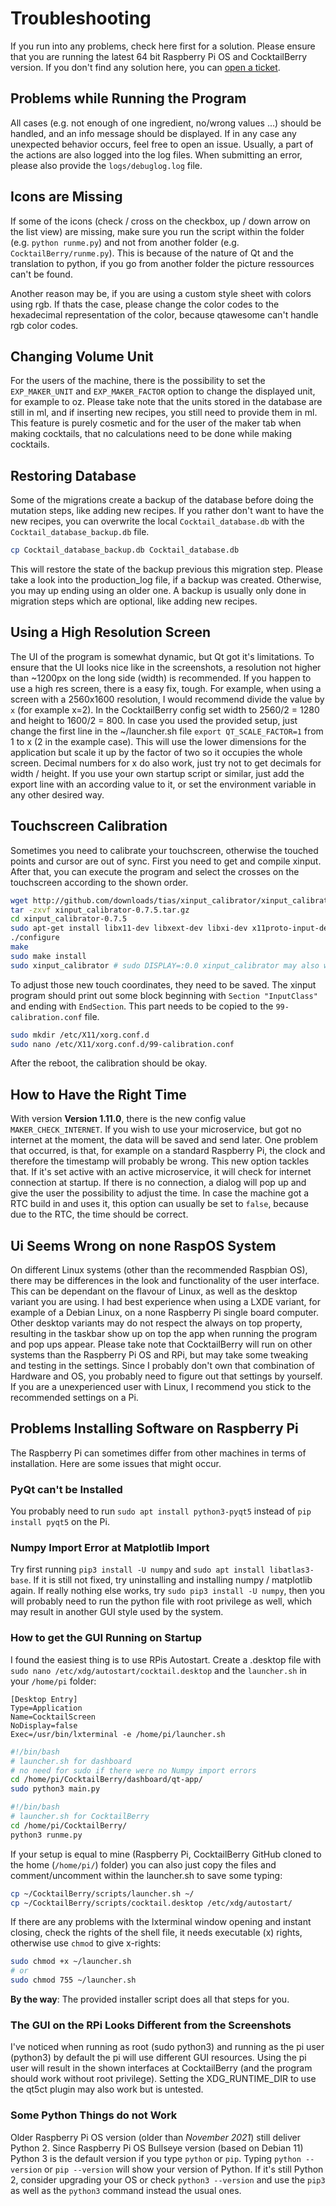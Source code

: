 # Troubleshooting

If you run into any problems, check here first for a solution.
Please ensure that you are running the latest 64 bit Raspberry Pi OS and CocktailBerry version.
If you don't find any solution here, you can [open a ticket](https://github.com/AndreWohnsland/CocktailBerry/issues/new/choose).

## Problems while Running the Program

All cases (e.g. not enough of one ingredient, no/wrong values ...) should be handled, and an info message should be displayed.
If in any case any unexpected behavior occurs, feel free to open an issue.
Usually, a part of the actions are also logged into the log files.
When submitting an error, please also provide the `logs/debuglog.log` file.

## Icons are Missing

If some of the icons (check / cross on the checkbox, up / down arrow on the list view) are missing, make sure you run the script within the folder (e.g. `python runme.py`) and not from another folder (e.g. `CocktailBerry/runme.py`).
This is because of the nature of Qt and the translation to python, if you go from another folder the picture ressources can't be found.

Another reason may be, if you are using a custom style sheet with colors using rgb.
If thats the case, please change the color codes to the hexadecimal representation of the color, because qtawesome can't handle rgb color codes.

## Changing Volume Unit

For the users of the machine, there is the possibility to set the `EXP_MAKER_UNIT` and `EXP_MAKER_FACTOR` option to change the displayed unit, for example to oz.
Please take note that the units stored in the database are still in ml, and if inserting new recipes, you still need to provide them in ml.
This feature is purely cosmetic and for the user of the maker tab when making cocktails, that no calculations need to be done while making cocktails.

## Restoring Database

Some of the migrations create a backup of the database before doing the mutation steps, like adding new recipes.
If you rather don't want to have the new recipes, you can overwrite the local `Cocktail_database.db` with the `Cocktail_database_backup.db` file.

```bash
cp Cocktail_database_backup.db Cocktail_database.db
```

This will restore the state of the backup previous this migration step.
Please take a look into the production_log file, if a backup was created.
Otherwise, you may up ending using an older one.
A backup is usually only done in migration steps which are optional, like adding new recipes.

## Using a High Resolution Screen

The UI of the program is somewhat dynamic, but Qt got it's limitations.
To ensure that the UI looks nice like in the screenshots, a resolution not higher than ~1200px on the long side (width) is recommended.
If you happen to use a high res screen, there is a easy fix, tough.
For example, when using a screen with a 2560x1600 resolution, I would recommend divide the value by `x` (for example x=2).
In the CocktailBerry config set width to 2560/2 = 1280 and height to 1600/2 = 800.
In case you used the provided setup, just change the first line in the ~/launcher.sh file `export QT_SCALE_FACTOR=1` from 1 to x (2 in the example case).
This will use the lower dimensions for the application but scale it up by the factor of two so it occupies the whole screen.
Decimal numbers for x do also work, just try not to get decimals for width / height.
If you use your own startup script or similar, just add the export line with an according value to it, or set the environment variable in any other desired way.


## Touchscreen Calibration

Sometimes you need to calibrate your touchscreen, otherwise the touched points and cursor are out of sync.
First you need to get and compile xinput.
After that, you can execute the program and select the crosses on the touchscreen according to the shown order.

```bash
wget http://github.com/downloads/tias/xinput_calibrator/xinput_calibrator-0.7.5.tar.gz
tar -zxvf xinput_calibrator-0.7.5.tar.gz
cd xinput_calibrator-0.7.5
sudo apt-get install libx11-dev libxext-dev libxi-dev x11proto-input-dev
./configure
make
sudo make install
sudo xinput_calibrator # sudo DISPLAY=:0.0 xinput_calibrator may also work
```

To adjust those new touch coordinates, they need to be saved. The xinput program should print out some block beginning with `Section "InputClass"` and ending with `EndSection`. This part needs to be copied to the `99-calibration.conf` file.

```bash
sudo mkdir /etc/X11/xorg.conf.d
sudo nano /etc/X11/xorg.conf.d/99-calibration.conf
```

After the reboot, the calibration should be okay.

## How to Have the Right Time

With version __Version 1.11.0__, there is the new config value `MAKER_CHECK_INTERNET`.
If you wish to use your microservice, but got no internet at the moment, the data will be saved and send later.
One problem that occurred, is that, for example on a standard Raspberry Pi, the clock and therefore the timestamp will probably be wrong.
This new option tackles that. If it's set active with an active microservice, it will check for internet connection at startup.
If there is no connection, a dialog will pop up and give the user the possibility to adjust the time.
In case the machine got a RTC build in and uses it, this option can usually be set to `false`, because due to the RTC, the time should be correct.


## Ui Seems Wrong on none RaspOS System
On different Linux systems (other than the recommended Raspbian OS), there may be differences in the look and functionality of the user interface.
This can be dependant on the flavour of Linux, as well as the desktop variant you are using.
I had best experience when using a LXDE variant, for example of a Debian Linux, on a none Raspberry Pi single board computer.
Other desktop variants may do not respect the always on top property, resulting in the taskbar show up on top the app when running the program and pop ups appear.
Please take note that CocktailBerry will run on other systems than the Raspberry Pi OS and RPi, but may take some tweaking and testing in the settings.
Since I probably don't own that combination of Hardware and OS, you probably need to figure out that settings by yourself.
If you are a unexperienced user with Linux, I recommend you stick to the recommended settings on a Pi.

## Problems Installing Software on Raspberry Pi

The Raspberry Pi can sometimes differ from other machines in terms of installation. Here are some issues that might occur.

### PyQt can't be Installed

You probably need to run `sudo apt install python3-pyqt5` instead of `pip install pyqt5` on the Pi. 

### Numpy Import Error at Matplotlib Import

Try first running `pip3 install -U numpy` and `sudo apt install libatlas3-base`.
If it is still not fixed, try uninstalling and installing numpy / matplotlib again.
If really nothing else works, try `sudo pip3 install -U numpy`, then you will probably need to run the python file with root privilege as well, which may result in another GUI style used by the system.

### How to get the GUI Running on Startup

I found the easiest thing is to use RPis Autostart.
Create a .desktop file with `sudo nano /etc/xdg/autostart/cocktail.desktop` and the `launcher.sh` in your `/home/pi` folder:

```
[Desktop Entry]
Type=Application
Name=CocktailScreen
NoDisplay=false
Exec=/usr/bin/lxterminal -e /home/pi/launcher.sh
```

```bash
#!/bin/bash
# launcher.sh for dashboard
# no need for sudo if there were no Numpy import errors
cd /home/pi/CocktailBerry/dashboard/qt-app/
sudo python3 main.py
```

```bash
#!/bin/bash
# launcher.sh for CocktailBerry
cd /home/pi/CocktailBerry/
python3 runme.py
```

If your setup is equal to mine (Raspberry Pi, CocktailBerry GitHub cloned to the home (`/home/pi/`) folder) you can also just copy the files and comment/uncomment within the launcher.sh to save some typing:

```bash
cp ~/CocktailBerry/scripts/launcher.sh ~/
cp ~/CocktailBerry/scripts/cocktail.desktop /etc/xdg/autostart/
```

If there are any problems with the lxterminal window opening and instant closing, check the rights of the shell file, it needs executable (x) rights, otherwise use `chmod` to give x-rights:

```bash
sudo chmod +x ~/launcher.sh
# or
sudo chmod 755 ~/launcher.sh
```

**By the way**: The provided installer script does all that steps for you.

### The GUI on the RPi Looks Different from the Screenshots

I've noticed when running as root (sudo python3) and running as the pi user (python3) by default the pi will use different GUI resources.
Using the pi user will result in the shown interfaces at CocktailBerry (and the program should work without root privilege).
Setting the XDG_RUNTIME_DIR to use the qt5ct plugin may also work but is untested.

### Some Python Things do not Work

Older Raspberry Pi OS version (older than _November 2021_) still deliver Python 2.
Since Raspberry Pi OS Bullseye version (based on Debian 11) Python 3 is the default version if you type `python` or `pip`.
Typing `python --version` or `pip --version` will show your version of Python.
If it's still Python 2, consider upgrading your OS or check `python3 --version` and use the `pip3` as well as the `python3` command instead the usual ones.
